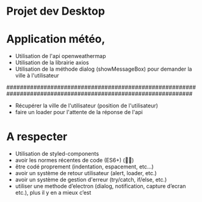 # Projet dev Desktop

# Application météo,

- Utilisation de l'api openweathermap
- Utilisation de la librairie axios
- Utilisation de la méthode dialog (showMessageBox) pour demander la ville à l'utilisateur

###############################################################################################################

- Récupérer la ville de l'utilisateur (position de l'utilisateur)
- faire un loader pour l'attente de la réponse de l'api

# A respecter

- Utilisation de styled-components
- avoir les normes récentes de code (ES6+) (🫢🫣)
- être codé proprement (indentation, espacement, etc...)
- avoir un système de retour utilisateur (alert, loader, etc.)
- avoir un système de gestion d'erreur (try/catch, if/else, etc.)
- utiliser une methode d’electron (dialog, notification, capture d’ecran etc.), plus il y en a mieux c’est
